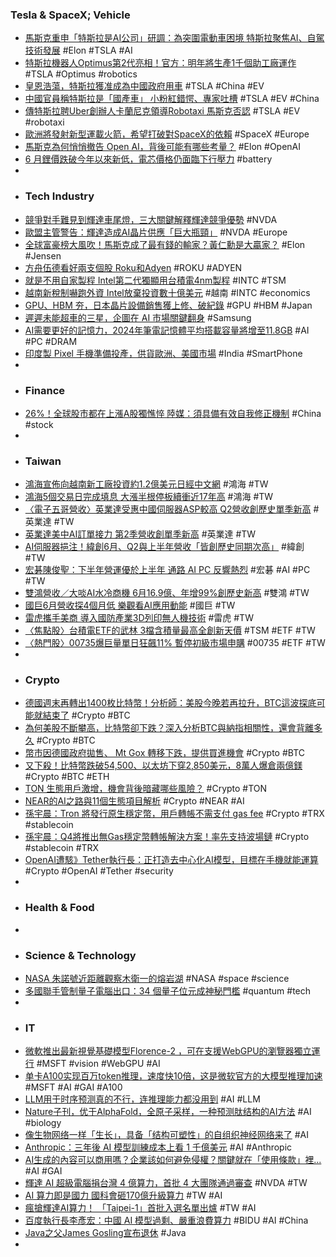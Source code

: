 ### Tesla & SpaceX; Vehicle
- [馬斯克重申「特斯拉是AI公司」研調：為突圍電動車困境 特斯拉聚焦AI、自駕技術發展](https://www.wealth.com.tw/articles/7746a330-296c-444e-aa76-97c3104c52f6) #Elon #TSLA #AI
- [特斯拉機器人Optimus第2代亮相！官方：明年將生產1千個助工廠運作](https://www.gvm.com.tw/article/114150) #TSLA #Optimus #robotics
- [皇恩浩蕩，特斯拉獲准成為中國政府用車](https://technews.tw/2024/07/08/tesla-approved-china-government-car/) #TSLA #China #EV
- [中國官員稱特斯拉是「國產車」 小粉紅錯愕、專家吐槽](https://ec.ltn.com.tw/article/breakingnews/4729038) #TSLA #EV #China
- [傳特斯拉聘Uber創辦人卡蘭尼克領導Robotaxi 馬斯克否認](https://ec.ltn.com.tw/article/breakingnews/4729772) #TSLA #EV #robotaxi
- [歐洲將發射新型運載火箭，希望打破對SpaceX的依賴](https://cn.wsj.com/articles/歐洲將發射新型運載火箭-希望打破對spacex的依賴-846035eb) #SpaceX #Europe
- [馬斯克為何悄悄撤告 Open AI，背後可能有哪些考量？](https://www.inside.com.tw/article/35524-why-did-elon-musk-retrieve-charges-against-openai) #Elon #OpenAI
- [6 月鋰價跌破今年以來新低，電芯價格仍面臨下行壓力](https://technews.tw/2024/07/08/batteries-price-pressure/) #battery
-
- ### Tech Industry
- [競爭對手難見到輝達車尾燈，三大關鍵解釋輝達競爭優勢](https://technews.tw/2024/07/08/three-keys-explain-huidas-competitive-advantage/) #NVDA
- [歐盟主管警告：輝達造成AI晶片供應「巨大瓶頸」](https://ec.ltn.com.tw/article/breakingnews/4727985) #NVDA #Europe
- [全球富豪榜大風吹！馬斯克成了最有錢的輸家？黃仁勳是大贏家？](https://www.bnext.com.tw/article/79648/forbes-billionaires-list) #Elon #Jensen
- [方舟伍德看好兩支個股 Roku和Adyen](https://news.cnyes.com/news/id/5627919) #ROKU #ADYEN
- [就是不用自家製程 Intel第二代獨顯用台積電4nm製程](https://news.xfastest.com/intel/142465/intel-arc-battlemage-xe2-hpg-tsmc-4nm/) #INTC #TSM
- [越南新稅制嚇跑外資 Intel放棄投資數十億美元](https://www.moneydj.com/kmdj/news/newsviewer.aspx?a=55a8ec5b-67ce-4089-bfb8-ae9081ceadc4) #越南 #INTC #economics
- [GPU、HBM 夯，日本晶片設備銷售獲上修、破紀錄](https://technews.tw/2024/07/08/july-2024-semiconductor-fpd-equip-forecast-was-updated/) #GPU #HBM #Japan
- [遲遲未能超車的三星，企圖在 AI 市場關鍵翻身](https://technews.tw/2024/07/08/the-samsung-i-missed-again-and-again/) #Samsung
- [AI需要更好的記憶力，2024年筆電記憶體平均搭載容量將增至11.8GB](https://www.techbang.com/posts/116418-118gb) #AI #PC #DRAM
- [印度製 Pixel 手機準備投產，供貨歐洲、美國市場](https://technews.tw/2024/07/08/google-to-export-india-made-pixel-smartphones-to-europe-and-united-states/) #India #SmartPhone
-
- ### Finance
- [26%！全球股市都在上漲A股獨憔悴 陸媒：須具備有效自我修正機制](https://news.cnyes.com/news/id/5628600) #China #stock
-
- ### Taiwan
- [鴻海宣佈向越南新工廠投資約1.2億美元日經中文網](https://zh.cn.nikkei.com/industry/itelectric-appliance/56078-2024-07-08-13-39-08.html) #鴻海 #TW
- [鴻海5個交易日完成填息 大漲半根停板續衝近17年高](https://news.cnyes.com/news/id/5629182) #鴻海 #TW
- [〈電子五哥營收〉英業達受惠中國伺服器ASP較高 Q2營收創歷史單季新高](https://news.cnyes.com/news/id/5629610) #英業達 #TW
- [英業達美中AI訂單接力 第2季營收創單季新高](https://ec.ltn.com.tw/article/breakingnews/4730101) #英業達 #TW
- [AI伺服器挹注！緯創6月、Q2與上半年營收「皆創歷史同期次高」](https://finance.ettoday.net/news/2773176) #緯創 #TW
- [宏碁陳俊聖：下半年營運優於上半年 通路 AI PC 反響熱烈](https://money.udn.com/money/story/5612/8081195) #宏碁 #AI #PC #TW
- [雙鴻營收／大啖AI水冷商機 6月16.9億、年增99%創歷史新高](https://udn.com/news/story/7253/8081358) #雙鴻 #TW
- [國巨6月營收探4個月低 樂觀看AI應用動能](https://money.udn.com/money/story/5710/8081438) #國巨 #TW
- [雷虎攜手美商 導入國防產業3D列印無人機技術](https://news.cnyes.com/news/id/5628946) #雷虎 #TW
- [〈焦點股〉台積電ETF的武林 3檔含積量最高全創新天價](https://news.cnyes.com/news/id/5629078) #TSM #ETF #TW
- [〈熱門股〉00735爆巨量單日狂飆11% 暫停初級市場申購](https://news.cnyes.com/news/id/5628058) #00735 #ETF #TW
-
- ### Crypto
- [德國週末再轉出1400枚比特幣！分析師：美股今晚若再拉升，BTC這波探底可能就結束了](https://www.blocktempo.com/germany-continues-significant-bitcoin-transfers/) #Crypto #BTC
- [為何美股不斷攀高，比特幣卻下跌？深入分析BTC與納指相關性，還會背離多久](https://www.blocktempo.com/nasdaq-and-bitcoin-divergence-relationship/) #Crypto #BTC
- [幣市因德國政府拋售、 Mt Gox 轉移下跌，提供買進機會](https://blockcast.it/2024/07/08/mica-research-weekly-240708/) #Crypto #BTC
- [又下殺！比特幣跌破54,500、以太坊下穿2,850美元，8萬人爆倉兩億鎂](https://www.blocktempo.com/bitcoin-almost-gave-up-gains-for-two-days-in-a-row/) #Crypto #BTC #ETH
- [TON 生態用戶激增，機會背後暗藏哪些風險？](https://blockcast.it/2024/07/06/discover-the-high-risks-of-losing-money-with-telegram-and-ton-coin/) #Crypto #TON
- [NEAR的AI之路與11個生態項目解析](https://news.cnyes.com/news/id/5629463) #Crypto #NEAR #AI
- [孫宇晨：Tron 將發行原生穩定幣，用戶轉帳不需支付 gas fee](https://abmedia.io/justin-sun-sais-tron-is-going-launch-gasless-stablecoin) #Crypto #TRX #stablecoin
- [孫宇晨：Q4將推出無Gas穩定幣轉帳解決方案！率先支持波場鏈](https://www.blocktempo.com/gas-free-stablecoin-transfers-is-coming/) #Crypto #stablecoin #TRX
- [OpenAI遭駭》Tether執行長：正打造去中心化AI模型，目標在手機就能運算](https://www.blocktempo.com/tether-ceo-comments-on-openai-hacking-incident-locally-executable-ai-model-is-the-only-way-to-protect-privacy/) #Crypto #OpenAI #Tether #security
-
- ### Health & Food
-
- ### Science & Technology
- [NASA 朱諾號近距離觀察木衛一的熔岩湖](https://technews.tw/2024/07/06/nasas-juno-gets-a-close-up-look-at-lava-lakes-on-jupiters-moon-io/) #NASA #space #science
- [多國聯手管制量子電腦出口：34 個量子位元成神秘門檻](https://www.inside.com.tw/article/35530-quantum-computer-national-risk-34-qubits) #quantum #tech
-
- ### IT
- [微軟推出最新視覺基礎模型Florence-2 ，可在支援WebGPU的瀏覽器獨立運行](https://www.techbang.com/posts/116438-microsoft-has-unveiled-its-latest-vision-base-model-florence) #MSFT #vision #WebGPU #AI
- [单卡A100实现百万token推理，速度快10倍，这是微软官方的大模型推理加速](https://www.jiqizhixin.com/articles/2024-07-08-17) #MSFT #AI #GAI #A100
- [LLM用于时序预测真的不行，连推理能力都没用到](https://www.jiqizhixin.com/articles/2024-07-06-2) #AI #LLM
- [Nature子刊，优于AlphaFold，全原子采样，一种预测肽结构的AI方法](https://www.jiqizhixin.com/articles/2024-07-08-22) #AI #biology
- [像生物网络一样「生长」，具备「结构可塑性」的自组织神经网络来了](https://www.jiqizhixin.com/articles/2024-07-08-18) #AI
- [Anthropic：三年後 AI 模型訓練成本上看 1 千億美元](https://technews.tw/2024/07/08/in-the-future-ai-model-training-will-cost-usd-100-billion/) #AI #Anthropic
- [AI生成的內容可以商用嗎？企業該如何避免侵權？關鍵就在「使用條款」裡...](https://www.bnext.com.tw/article/79659/how-to-protect-own-rights-when-using-generative-ai) #AI #GAI
- [輝達 AI 超級電腦捐台灣 4 億算力，首批 4 大團隊通過審查](https://technews.tw/2024/07/08/nvidia-ai-supercomputer-donates-400-million-computing-power-to-taiwan/) #NVDA #TW
- [AI 算力即是國力 國科會砸170億升級算力](https://money.udn.com/money/story/5648/8079631) #TW #AI
- [瘋搶輝達AI算力！ 「Taipei-1」首批入選名單出爐](https://tw.news.yahoo.com/瘋搶輝達ai算力-taipei-1-首批入選名單出爐-054100239.html) #TW #AI
- [百度執行長李彥宏：中國 AI 模型過剩、嚴重浪費算力](https://technews.tw/2024/07/08/too-many-ai-models-in-china-baidu-ceo-warns-of-wasted-resources-lack-of-applications/) #BIDU #AI #China
- [Java之父James Gosling宣布退休](https://www.ithome.com.tw/news/163820) #Java
-